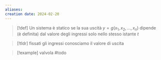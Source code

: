 ```yaml
---
aliases: 
creation date: 2024-02-20
---
```



> [!def]
> Un sistema è statico se la sua uscità $y=g(x_{1},x_{2},\dots,x_{n})$ dipende (è definita) dal valore degli ingressi solo nello stesso istante $t$ 

>[!tldr]
fissati gli ingressi conosciamo il valore di uscita


>[!example] valvola
> #todo